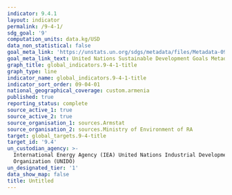 ```yaml
---
indicator: 9.4.1
layout: indicator
permalink: /9-4-1/
sdg_goal: '9'
computation_units: data.kg/USD
data_non_statistical: false
goal_meta_link: 'https://unstats.un.org/sdgs/metadata/files/Metadata-09-04-01.pdf '
goal_meta_link_text: United Nations Sustainable Development Goals Metadata (PDF 516 KB)
graph_title: global_indicators.9-4-1-title
graph_type: line
indicator_name: global_indicators.9-4-1-title
indicator_sort_order: 09-04-01
national_geographical_coverage: custom.armenia
published: true
reporting_status: complete
source_active_1: true
source_active_2: true
source_organisation_1: sources.Armstat
source_organisation_2: sources.Ministry of Environment of RA
target: global_targets.9-4-title
target_id: '9.4'
un_custodian_agency: >-
  International Energy Agency (IEA) United Nations Industrial Development
  Organization (UNIDO)
un_designated_tier: '1'
data_show_map: false
title: Untitled
---
```

